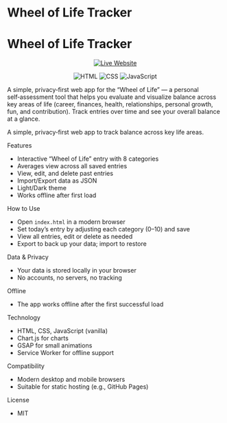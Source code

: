 # Wheel of Life Tracker
# Wheel of Life Tracker

<p align="center">
  <a href="https://umertariq1.github.io/Wheel-of-Life/" target="_blank" rel="noopener noreferrer">
    <img alt="Live Website" src="https://img.shields.io/badge/Live%20Website-umertariq1.github.io-blue?style=for-the-badge&logo=github" />
  </a>
</p>

<p align="center">
  <img alt="HTML" src="https://img.shields.io/badge/HTML-E34F26?style=for-the-badge&logo=html5&logoColor=white" />
  <img alt="CSS" src="https://img.shields.io/badge/CSS-1572B6?style=for-the-badge&logo=css3&logoColor=white" />
  <img alt="JavaScript" src="https://img.shields.io/badge/JavaScript-F7DF1E?style=for-the-badge&logo=javascript&logoColor=black" />
</p>

A simple, privacy‑first web app for the “Wheel of Life” — a personal self‑assessment tool that helps you evaluate and visualize balance across key areas of life (career, finances, health, relationships, personal growth, fun, and contribution). Track entries over time and see your overall balance at a glance.

A simple, privacy‑first web app to track balance across key life areas.

Features
- Interactive “Wheel of Life” entry with 8 categories
- Averages view across all saved entries
- View, edit, and delete past entries
- Import/Export data as JSON
- Light/Dark theme
- Works offline after first load

How to Use
- Open `index.html` in a modern browser
- Set today’s entry by adjusting each category (0–10) and save
- View all entries, edit or delete as needed
- Export to back up your data; import to restore

Data & Privacy
- Your data is stored locally in your browser
- No accounts, no servers, no tracking

Offline
- The app works offline after the first successful load

Technology
- HTML, CSS, JavaScript (vanilla)
- Chart.js for charts
- GSAP for small animations
- Service Worker for offline support

Compatibility
- Modern desktop and mobile browsers
- Suitable for static hosting (e.g., GitHub Pages)

License
- MIT

